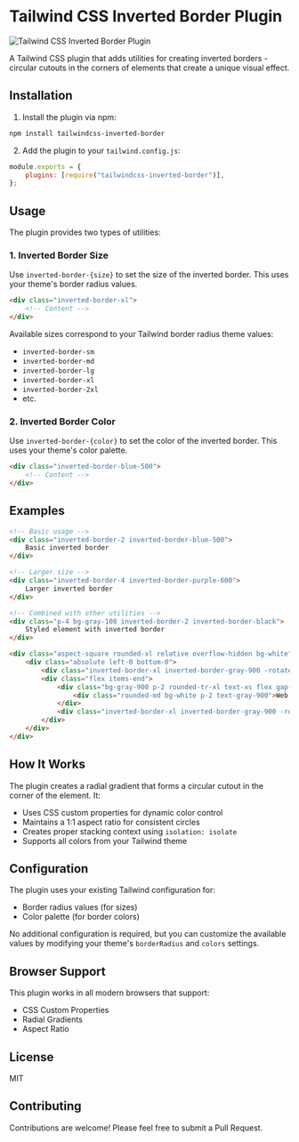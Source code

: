# Tailwind CSS Inverted Border Plugin

![Tailwind CSS Inverted Border Plugin](https://raw.githubusercontent.com/pixelastronauts/tailwindcss-inverted-border/main/preview.png)

A Tailwind CSS plugin that adds utilities for creating inverted borders - circular cutouts in the corners of elements that create a unique visual effect.

## Installation

1. Install the plugin via npm:

```bash
npm install tailwindcss-inverted-border
```

2. Add the plugin to your `tailwind.config.js`:

```js
module.exports = {
	plugins: [require("tailwindcss-inverted-border")],
};
```

## Usage

The plugin provides two types of utilities:

### 1. Inverted Border Size

Use `inverted-border-{size}` to set the size of the inverted border. This uses your theme's border radius values.

```html
<div class="inverted-border-xl">
	<!-- Content -->
</div>
```

Available sizes correspond to your Tailwind border radius theme values:

- `inverted-border-sm`
- `inverted-border-md`
- `inverted-border-lg`
- `inverted-border-xl`
- `inverted-border-2xl`
- etc.

### 2. Inverted Border Color

Use `inverted-border-{color}` to set the color of the inverted border. This uses your theme's color palette.

```html
<div class="inverted-border-blue-500">
	<!-- Content -->
</div>
```

## Examples

```html
<!-- Basic usage -->
<div class="inverted-border-2 inverted-border-blue-500">
	Basic inverted border
</div>

<!-- Larger size -->
<div class="inverted-border-4 inverted-border-purple-600">
	Larger inverted border
</div>

<!-- Combined with other utilities -->
<div class="p-4 bg-gray-100 inverted-border-2 inverted-border-black">
	Styled element with inverted border
</div>

<div class="aspect-square rounded-xl relative overflow-hidden bg-white">
	<div class="absolute left-0 bottom-0">
		<div class="inverted-border-xl inverted-border-gray-900 -rotate-90 flex-none -mb-px"></div>
		<div class="flex items-end">
			<div class="bg-gray-900 p-2 rounded-tr-xl text-xs flex gap-2">
				<div class="rounded-md bg-white p-2 text-gray-900">Web Development</div>
			</div>
			<div class="inverted-border-xl inverted-border-gray-900 -rotate-90 flex-none -mb-px"></div>
		</div>
	</div>
</div>
```

## How It Works

The plugin creates a radial gradient that forms a circular cutout in the corner of the element. It:

- Uses CSS custom properties for dynamic color control
- Maintains a 1:1 aspect ratio for consistent circles
- Creates proper stacking context using `isolation: isolate`
- Supports all colors from your Tailwind theme

## Configuration

The plugin uses your existing Tailwind configuration for:

- Border radius values (for sizes)
- Color palette (for border colors)

No additional configuration is required, but you can customize the available values by modifying your theme's `borderRadius` and `colors` settings.

## Browser Support

This plugin works in all modern browsers that support:

- CSS Custom Properties
- Radial Gradients
- Aspect Ratio

## License

MIT

## Contributing

Contributions are welcome! Please feel free to submit a Pull Request.

